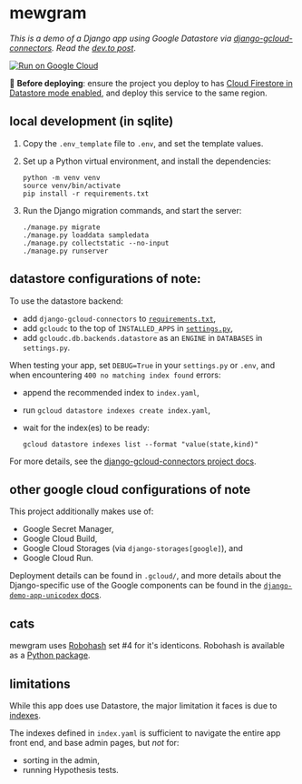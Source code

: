 # mewgram

*This is a demo of a Django app using Google Datastore via [django-gcloud-connectors](https://gitlab.com/potato-oss/google-cloud/django-gcloud-connectors). Read the [dev.to post](https://dev.to/googlecloud/pure-serverless-django-with-django-gcloud-connectors-apo)*.

[![Run on Google Cloud](https://deploy.cloud.run/button.svg)](https://deploy.cloud.run)

🚨 **Before deploying**: ensure the project you deploy to has [Cloud Firestore in Datastore mode enabled](https://console.cloud.google.com/datastore/setup), and deploy this service to the same region. 


## local development (in sqlite)

1. Copy the `.env_template` file to `.env`, and set the template values. 

1. Set up a Python virtual environment, and install the dependencies: 

    ```
    python -m venv venv
    source venv/bin/activate
    pip install -r requirements.txt
    ```

1. Run the Django migration commands, and start the server: 

    ```
    ./manage.py migrate
    ./manage.py loaddata sampledata
    ./manage.py collectstatic --no-input
    ./manage.py runserver
    ```

## datastore configurations of note: 

To use the datastore backend: 

 * add `django-gcloud-connectors` to [`requirements.txt`](requirements.txt),
 * add `gcloudc` to the top of `INSTALLED_APPS` in [`settings.py`](settings.py), 
 * add `gcloudc.db.backends.datastore` as an `ENGINE` in `DATABASES` in `settings.py`.

When testing your app, set `DEBUG=True` in your `settings.py` or `.env`, and when encountering `400 no matching index found` errors: 

 * append the recommended index to `index.yaml`,
 * run `gcloud datastore indexes create index.yaml`,
 * wait for the index(es) to be ready: 

    ```
    gcloud datastore indexes list --format "value(state,kind)"
    ```

For more details, see the [django-gcloud-connectors project docs](https://gitlab.com/potato-oss/google-cloud/django-gcloud-connectors).

## other google cloud configurations of note

This project additionally makes use of: 

 * Google Secret Manager, 
 * Google Cloud Build,
 * Google Cloud Storages (via `django-storages[google]`), and
 * Google Cloud Run. 

Deployment details can be found in `.gcloud/`, and more details about the Django-specific use of the Google components can be found in the [`django-demo-app-unicodex` docs](https://github.com/GoogleCloudPlatform/django-demo-app-unicodex/tree/master/docs).

## cats

mewgram uses [Robohash](https://github.com/e1ven/Robohash) set #4 for it's identicons. Robohash is available as a [Python package](https://pypi.org/project/robohash/). 

## limitations

While this app does use Datastore, the major limitation it faces is due to [indexes](https://cloud.google.com/appengine/docs/flexible/java/configuring-datastore-indexes-with-index-yaml). 

The indexes defined in `index.yaml` is sufficient to navigate the entire app front end, and base admin pages, but _not_ for: 

 * sorting in the admin,
 * running Hypothesis tests. 
